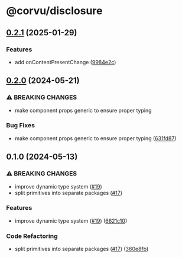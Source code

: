 # @corvu/disclosure

## [0.2.1](https://github.com/corvudev/corvu/compare/@corvu/disclosure@0.2.0...@corvu/disclosure@0.2.1) (2025-01-29)


### Features

* add onContentPresentChange ([9984e2c](https://github.com/corvudev/corvu/commit/9984e2c019e971955f571309cd8890c0ae9fa29a))

## [0.2.0](https://github.com/corvudev/corvu/compare/@corvu/disclosure@0.1.0...@corvu/disclosure@0.2.0) (2024-05-21)


### ⚠ BREAKING CHANGES

* make component props generic to ensure proper typing

### Bug Fixes

* make component props generic to ensure proper typing ([631fd87](https://github.com/corvudev/corvu/commit/631fd87b7175663404a569b793bc9a474eb6a2f0))

## 0.1.0 (2024-05-13)


### ⚠ BREAKING CHANGES

* improve dynamic type system ([#19](https://github.com/corvudev/corvu/issues/19))
* split primitives into separate packages ([#17](https://github.com/corvudev/corvu/issues/17))

### Features

* improve dynamic type system ([#19](https://github.com/corvudev/corvu/issues/19)) ([6621c10](https://github.com/corvudev/corvu/commit/6621c10abb4d6c740c6f489502bd9a6e4d4a2fa2))


### Code Refactoring

* split primitives into separate packages ([#17](https://github.com/corvudev/corvu/issues/17)) ([360e8fb](https://github.com/corvudev/corvu/commit/360e8fb040c54ebd542dc244a5e10a7784e4388b))
